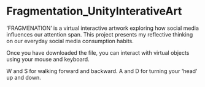 # Fragmentation_UnityInterativeArt
‘FRAGMENATION’ is a virtual interactive artwork exploring how social media influences our attention span.
This project presents my reflective thinking on our everyday social media consumption habits. 

Once you have downloaded the file, you can interact with virtual objects using your mouse and keyboard.

W and S for walking forward and backward.
A and D for turning your 'head' up and down.
